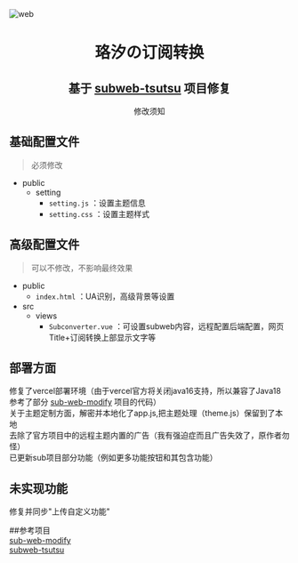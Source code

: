 <img src="https://cdn.jsdelivr.net/gh/lhl77/repository@main/blog/20210802143449.png" alt="web"/>
<h1 align="center">珞汐の订阅转换</a></h1>
<h2 align="center">基于 <a href="https://github.com/lhl77/subweb-tsutsu" target="_blank">subweb-tsutsu</a> 项目修复</h2>
<p align="center">
修改须知

## 基础配置文件

> 必须修改

- public
    - setting
        - `setting.js` ：设置主题信息
        - `setting.css` ：设置主题样式


## 高级配置文件

> 可以不修改，不影响最终效果

- public
    - `index.html` ：UA识别，高级背景等设置
- src
    - views
        - `Subconverter.vue` ：可设置subweb内容，远程配置后端配置，网页Title+订阅转换上部显示文字等

## 部署方面
 修复了vercel部署环境（由于vercel官方将关闭java16支持，所以兼容了Java18 参考了部分 <a href="https://github.com/youshandefeiyang/sub-web-modify" target="_blank">sub-web-modify</a> 项目的代码）<br>
 关于主题定制方面，解密并本地化了app.js,把主题处理（theme.js）保留到了本地<br>
 去除了官方项目中的远程主题内置的广告（我有强迫症而且广告失效了，原作者勿怪）<br>
 已更新sub项目部分功能（例如更多功能按钮和其包含功能）<br>

## 未实现功能
修复并同步"上传自定义功能"

 ##参考项目<br>
<a href="https://github.com/youshandefeiyang/sub-web-modify" target="_blank">sub-web-modify</a> <br>
<a href="https://github.com/lhl77/subweb-tsutsu" target="_blank">subweb-tsutsu</a>
